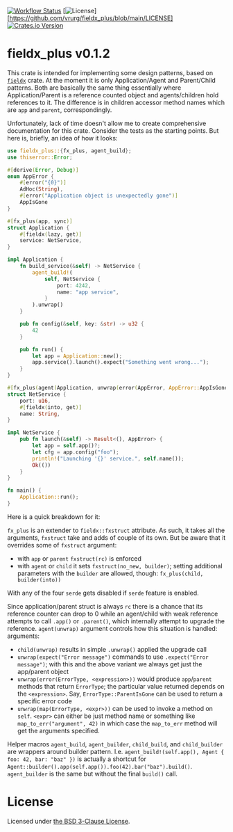 [![Workflow Status](https://github.com/vrurg/fieldx_plus/workflows/main/badge.svg)](https://github.com/vrurg/fieldx_plus/actions?query=workflow%3A%22main%22)
[![License](https://img.shields.io/github/license/vrurg/fieldx_plus)][https://github.com/vrurg/fieldx_plus/blob/main/LICENSE]
[![Crates.io Version](https://img.shields.io/crates/v/fieldx_plus)](https://crates.io/crates/fieldx_plus)

# fieldx_plus v0.1.2

This crate is intended for implementing some design patterns, based on [`fieldx`](https://crates.io/crates/fieldx)
crate. At the moment it is only Application/Agent and Parent/Child patterns. Both are basically the same thing
essentially where Application/Parent is a reference counted object and agents/children hold references to it. The
difference is in children accessor method names which are `app` and `parent`, correspondingly.

Unfortunately, lack of time doesn't allow me to create comprehensive documentation for this crate. Consider the
tests as the starting points. But here is, briefly, an idea of how it looks:

```rust
use fieldx_plus::{fx_plus, agent_build};
use thiserror::Error;

#[derive(Error, Debug)]
enum AppError {
    #[error("{0}")]
    AdHoc(String),
    #[error("Application object is unexpectedly gone")]
    AppIsGone
}

#[fx_plus(app, sync)]
struct Application {
    #[fieldx(lazy, get)]
    service: NetService,
}

impl Application {
    fn build_service(&self) -> NetService {
        agent_build!(
            self, NetService {
                port: 4242,
                name: "app service",
            }
        ).unwrap()
    }

    pub fn config(&self, key: &str) -> u32 {
        42
    }

    pub fn run() {
        let app = Application::new();
        app.service().launch().expect("Something went wrong...");
    }
}

#[fx_plus(agent(Application, unwrap(error(AppError, AppError::AppIsGone))), sync)]
struct NetService {
    port: u16,
    #[fieldx(into, get)]
    name: String,
}

impl NetService {
    pub fn launch(&self) -> Result<(), AppError> {
        let app = self.app()?;
        let cfg = app.config("foo");
        println!("Launching '{}' service.", self.name());
        Ok(())
    }
}

fn main() {
    Application::run();
}
```

Here is a quick breakdown for it:

`fx_plus` is an extender to `fieldx::fxstruct` attribute. As such, it takes all the arguments, `fxstruct` take and
adds of couple of its own. But be aware that it overrides some of `fxstruct` argument:

- with `app` or `parent` `fxstruct(rc)` is enforced
- with `agent` or `child` it sets `fxstruct(no_new, builder)`; setting additional parameters with the `builder` are
  allowed, though: `fx_plus(child, builder(into))`

With any of the four `serde` gets disabled if `serde` feature is enabled.

Since application/parent struct is always `rc` there is a chance that its reference counter can drop to 0 while an
agent/child with weak reference attempts to call `.app()` or `.parent()`, which internally attempt to upgrade the
reference. `agent(unwrap)` argument controls how this situation is handled:
arguments:

- `child(unwrap)` results in simple `.unwrap()` applied the upgrade call
- `unwrap(expect("Error message")` commands to use `.expect("Error message")`; with this and the above variant we
  always get just the app/parent object
- `unwrap(error(ErrorType, <expression>))` would produce `app`/`parent` methods that return `ErrorType`; the
particular value returned depends on the `<expression>`. Say, `ErrorType::ParentIsGone` can be used to return a
specific error code
- `unwrap(map(ErrorType, <expr>))` can be used to invoke a method on `self`. `<expr>` can either be just method name
or something like `map_to_err("argument", 42)` in which case the `map_to_err` method will get the arguments
specified.

Helper macros `agent_build`, `agent_builder`, `child_build`, and `child_builder` are wrappers around builder
pattern. I.e.  `agent_build!(self.app(), Agent { foo: 42, bar: "baz" })` is actually a shortcut for
`Agent::builder().app(self.app()).foo(42).bar("baz").build()`. `agent_builder` is the same but without the final
`build()` call.

# License

Licensed under [the BSD 3-Clause License](/LICENSE).
